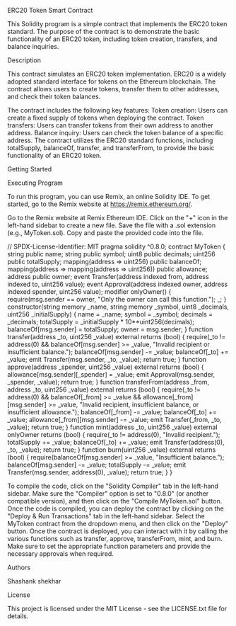ERC20 Token Smart Contract

This Solidity program is a simple contract that implements the ERC20 token standard. The purpose of the contract is to demonstrate the basic functionality of an ERC20 token, including token creation, transfers, and balance inquiries.

Description

This contract simulates an ERC20 token implementation. ERC20 is a widely adopted standard interface for tokens on the Ethereum blockchain. The contract allows users to create tokens, transfer them to other addresses, and check their token balances.

The contract includes the following key features:
Token creation: Users can create a fixed supply of tokens when deploying the contract.
Token transfers: Users can transfer tokens from their own address to another address.
Balance inquiry: Users can check the token balance of a specific address.
The contract utilizes the ERC20 standard functions, including totalSupply, balanceOf, transfer, and transferFrom, to provide the basic functionality of an ERC20 token.

Getting Started

Executing Program

To run this program, you can use Remix, an online Solidity IDE. To get started, go to the Remix website at https://remix.ethereum.org/.

Go to the Remix website at Remix Ethereum IDE.
Click on the "+" icon in the left-hand sidebar to create a new file. Save the file with a .sol extension (e.g., MyToken.sol).
Copy and paste the provided code into the file.

// SPDX-License-Identifier: MIT
pragma solidity ^0.8.0;
contract MyToken {
    string public name;
    string public symbol;
    uint8 public decimals;
    uint256 public totalSupply;
    mapping(address => uint256) public balanceOf;
    mapping(address => mapping(address => uint256)) public allowance;
    address public owner;
    event Transfer(address indexed from, address indexed to, uint256 value);
    event Approval(address indexed owner, address indexed spender, uint256 value);
    modifier onlyOwner() {
        require(msg.sender == owner, "Only the owner can call this function.");
        _;
    }
    constructor(string memory _name, string memory _symbol, uint8 _decimals, uint256 _initialSupply) {
        name = _name;
        symbol = _symbol;
        decimals = _decimals;
        totalSupply = _initialSupply * 10**uint256(decimals);
        balanceOf[msg.sender] = totalSupply;
        owner = msg.sender;
    }
    function transfer(address _to, uint256 _value) external returns (bool) {
        require(_to != address(0) && balanceOf[msg.sender] >= _value, "Invalid recipient or insufficient balance.");
        balanceOf[msg.sender] -= _value;
        balanceOf[_to] += _value;
        emit Transfer(msg.sender, _to, _value);
        return true;
    }
    function approve(address _spender, uint256 _value) external returns (bool) {
        allowance[msg.sender][_spender] = _value;
        emit Approval(msg.sender, _spender, _value);
        return true;
    }
    function transferFrom(address _from, address _to, uint256 _value) external returns (bool) {
        require(_to != address(0) && balanceOf[_from] >= _value && allowance[_from][msg.sender] >= _value, "Invalid recipient, insufficient balance, or insufficient allowance.");
        balanceOf[_from] -= _value;
        balanceOf[_to] += _value;
        allowance[_from][msg.sender] -= _value;
        emit Transfer(_from, _to, _value);
        return true;
    }
    function mint(address _to, uint256 _value) external onlyOwner returns (bool) {
        require(_to != address(0), "Invalid recipient.");
        totalSupply += _value;
        balanceOf[_to] += _value;
        emit Transfer(address(0), _to, _value);
        return true;
    }
    function burn(uint256 _value) external returns (bool) {
        require(balanceOf[msg.sender] >= _value, "Insufficient balance.");
        balanceOf[msg.sender] -= _value;
        totalSupply -= _value;
        emit Transfer(msg.sender, address(0), _value);
        return true;
    }
}


To compile the code, click on the "Solidity Compiler" tab in the left-hand sidebar. Make sure the "Compiler" option is set to "0.8.0" (or another compatible version), and then click on the "Compile MyToken.sol" button.
Once the code is compiled, you can deploy the contract by clicking on the "Deploy & Run Transactions" tab in the left-hand sidebar. Select the MyToken contract from the dropdown menu, and then click on the "Deploy" button.
Once the contract is deployed, you can interact with it by calling the various functions such as transfer, approve, transferFrom, mint, and burn.
Make sure to set the appropriate function parameters and provide the necessary approvals when required.

Authors

Shashank shekhar 

License

This project is licensed under the MIT License - see the LICENSE.txt file for details.
